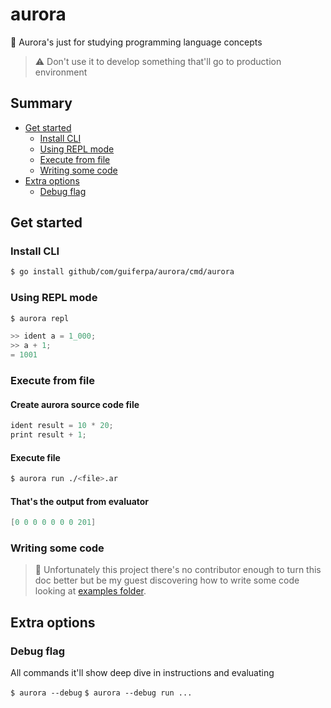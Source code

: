 # aurora

🌌 Aurora's just for studying programming language concepts

> ⚠ Don't use it to develop something that'll go to production environment

## Summary

- [Get started](#get-started)
  - [Install CLI](#install-cli)
  - [Using REPL mode](#using-repl-mode)
  - [Execute from file](#execute-from-file)
  - [Writing some code](#writing-some-code)
- [Extra options](#extra-options)
  - [Debug flag](#debug-flag)

## Get started

### Install CLI
```sh
$ go install github/com/guiferpa/aurora/cmd/aurora
```

### Using REPL mode

```sh
$ aurora repl
```

```java
>> ident a = 1_000;
>> a + 1;
= 1001
```

### Execute from file

#### Create aurora source code file

```java
ident result = 10 * 20;
print result + 1;
```

#### Execute file

```sh
$ aurora run ./<file>.ar
```

#### That's the output from evaluator
```java
[0 0 0 0 0 0 0 201]
```

### Writing some code
> 🎈 Unfortunately this project there's no contributor enough to turn this doc better but be my guest discovering how to write some code looking at [examples folder](/examples).

## Extra options

### Debug flag

All commands it'll show deep dive in instructions and evaluating

`$ aurora --debug`
`$ aurora --debug run ...`
